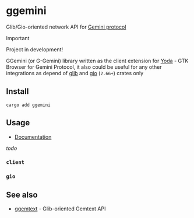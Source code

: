 # ggemini

Glib/Gio-oriented network API for [Gemini protocol](https://geminiprotocol.net/)

> [!IMPORTANT]
> Project in development!
>

GGemini (or G-Gemini) library written as the client extension for [Yoda](https://github.com/YGGverse/Yoda) - GTK Browser for Gemini Protocol,
it also could be useful for any other integrations as depend of [glib](https://crates.io/crates/glib) and [gio](https://crates.io/crates/gio) (`2.66+`) crates only

## Install

```
cargo add ggemini
```

## Usage

* [Documentation](https://docs.rs/ggemini/latest/ggemini/)

_todo_

### `client`
### `gio`

## See also

* [ggemtext](https://github.com/YGGverse/ggemtext) - Glib-oriented Gemtext API
